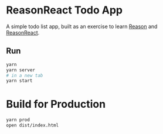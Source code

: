 # ReasonReact Todo App

A simple todo list app, built as an exercise to learn [Reason](https://reasonml.github.io/en/) and [ReasonReact](https://reasonml.github.io/reason-react/).

## Run

```sh
yarn
yarn server
# in a new tab
yarn start
```

# Build for Production

```sh
yarn prod
open dist/index.html
```
